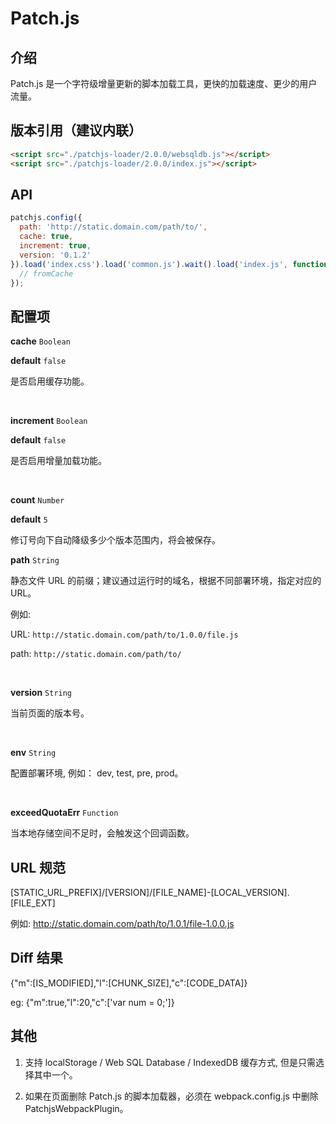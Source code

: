 # Patch.js

## 介绍

Patch.js 是一个字符级增量更新的脚本加载工具，更快的加载速度、更少的用户流量。

## 版本引用（建议内联）

```html
<script src="./patchjs-loader/2.0.0/websqldb.js"></script>
<script src="./patchjs-loader/2.0.0/index.js"></script>
```

## API 

```js
patchjs.config({
  path: 'http://static.domain.com/path/to/',
  cache: true,
  increment: true,
  version: '0.1.2'
}).load('index.css').load('common.js').wait().load('index.js', function (url, fromCache) {
  // fromCache 
});
```

## 配置项

**cache** `Boolean`

**default** `false`

是否启用缓存功能。

<br/>

**increment** `Boolean`

**default** `false`

是否启用增量加载功能。

<br/>

**count** `Number`

**default** `5`

修订号向下自动降级多少个版本范围内，将会被保存。
<br/>

**path** `String`

静态文件 URL 的前缀；建议通过运行时的域名，根据不同部署环境，指定对应的 URL。 

例如: 

URL: `http://static.domain.com/path/to/1.0.0/file.js`

path: `http://static.domain.com/path/to/`

<br/>

**version** `String`

当前页面的版本号。

<br/>

**env** `String`

配置部署环境, 例如： dev, test, pre, prod。

<br/>

**exceedQuotaErr** `Function`

当本地存储空间不足时，会触发这个回调函数。

## URL 规范

[STATIC_URL_PREFIX]/[VERSION]/[FILE_NAME]-[LOCAL_VERSION].[FILE_EXT]

例如: http://static.domain.com/path/to/1.0.1/file-1.0.0.js

## Diff 结果

{"m":[IS_MODIFIED],"l":[CHUNK_SIZE],"c":[CODE_DATA]}

eg: {"m":true,"l":20,"c":['var num = 0;']}

## 其他

1. 支持 localStorage / Web SQL Database / IndexedDB 缓存方式, 但是只需选择其中一个。

2. 如果在页面删除 Patch.js 的脚本加载器，必须在 webpack.config.js 中删除 PatchjsWebpackPlugin。

